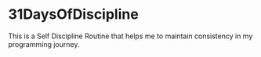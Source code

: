 # 31DaysOfDiscipline
This is a Self Discipline Routine that helps me to maintain consistency in my programming journey.
